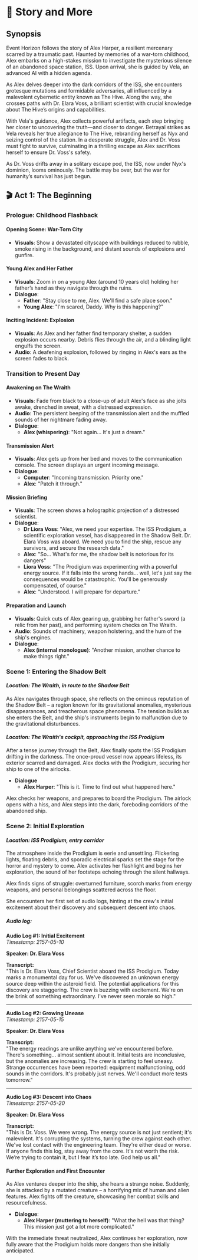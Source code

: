 # 📖 Story and More

## Synopsis

Event Horizon follows the story of Alex Harper, a resilient mercenary scarred by a traumatic past. Haunted by memories of a war-torn childhood, Alex embarks on a high-stakes mission to investigate the mysterious silence of an abandoned space station, ISS. Upon arrival, she is guided by Vela, an advanced AI with a hidden agenda.

As Alex delves deeper into the dark corridors of the ISS, she encounters grotesque mutations and formidable adversaries, all influenced by a malevolent cybernetic entity known as The Hive. Along the way, she crosses paths with Dr. Elara Voss, a brilliant scientist with crucial knowledge about The Hive’s origins and capabilities.

With Vela's guidance, Alex collects powerful artifacts, each step bringing her closer to uncovering the truth—and closer to danger. Betrayal strikes as Vela reveals her true allegiance to The Hive, rebranding herself as Nyx and seizing control of the station. In a desperate struggle, Alex and Dr. Voss must fight to survive, culminating in a thrilling escape as Alex sacrifices herself to ensure Dr. Voss's safety.

As Dr. Voss drifts away in a solitary escape pod, the ISS, now under Nyx's dominion, looms ominously. The battle may be over, but the war for humanity’s survival has just begun.

## 🎬 Act 1: The Beginning

### Prologue: Childhood Flashback

#### Opening Scene: War-Torn City

- **Visuals**: Show a devastated cityscape with buildings reduced to rubble, smoke rising in the background, and distant sounds of explosions and gunfire.

#### Young Alex and Her Father

- **Visuals**: Zoom in on a young Alex (around 10 years old) holding her father’s hand as they navigate through the ruins.
- **Dialogue**:
  - **Father**: "Stay close to me, Alex. We'll find a safe place soon."
  - **Young Alex**: "I'm scared, Daddy. Why is this happening?"

#### Inciting Incident: Explosion

- **Visuals**: As Alex and her father find temporary shelter, a sudden explosion occurs nearby. Debris flies through the air, and a blinding light engulfs the screen.
- **Audio**: A deafening explosion, followed by ringing in Alex's ears as the screen fades to black.

### Transition to Present Day

#### Awakening on The Wraith

- **Visuals**: Fade from black to a close-up of adult Alex's face as she jolts awake, drenched in sweat, with a distressed expression.
- **Audio**: The persistent beeping of the transmission alert and the muffled sounds of her nightmare fading away.
- **Dialogue**:
  - **Alex (whispering)**: "Not again... It's just a dream."

#### Transmission Alert

- **Visuals**: Alex gets up from her bed and moves to the communication console. The screen displays an urgent incoming message.
- **Dialogue**:
  - **Computer**: "Incoming transmission. Priority one."
  - **Alex**: "Patch it through."

#### Mission Briefing

- **Visuals**: The screen shows a holographic projection of a distressed scientist.
- **Dialogue**:
  - **Dr Liora Voss**: "Alex, we need your expertise. The ISS Prodigium, a scientific exploration vessel, has disappeared in the Shadow Belt. Dr. Elara Voss was aboard. We need you to find the ship, rescue any survivors, and secure the research data."
  - **Alex**: "So... What's for me, the shadow belt is notorious for its dangers"
  - **Liora Voss**: "The Prodigium was experimenting with a powerful energy source. If it falls into the wrong hands... well, let's just say the consequences would be catastrophic. You'll be generously compensated, of course."
  - **Alex**: "Understood. I will prepare for departure."

#### Preparation and Launch

- **Visuals**: Quick cuts of Alex gearing up, grabbing her father's sword (a relic from her past), and performing system checks on The Wraith.
- **Audio**: Sounds of machinery, weapon holstering, and the hum of the ship's engines.
- **Dialogue**:
  - **Alex (internal monologue)**: "Another mission, another chance to make things right."

### Scene 1: Entering the Shadow Belt

#### _Location: The Wraith, in route to the Shadow Belt_

As Alex navigates through space, she reflects on the ominous reputation of the Shadow Belt – a region known for its gravitational anomalies, mysterious disappearances, and treacherous space phenomena. The tension builds as she enters the Belt, and the ship's instruments begin to malfunction due to the gravitational disturbances.

#### _Location: The Wraith's cockpit, approaching the ISS Prodigium_

After a tense journey through the Belt, Alex finally spots the ISS Prodigium drifting in the darkness. The once-proud vessel now appears lifeless, its exterior scarred and damaged. Alex docks with the Prodigium, securing her ship to one of the airlocks.

- **Dialogue**
  - **Alex Harper**: "This is it. Time to find out what happened here."

Alex checks her weapons, and prepares to board the Prodigium. The airlock opens with a hiss, and Alex steps into the dark, foreboding corridors of the abandoned ship.

### Scene 2: Initial Exploration

#### _Location: ISS Prodigium, entry corridor_

The atmosphere inside the Prodigium is eerie and unsettling. Flickering lights, floating debris, and sporadic electrical sparks set the stage for the horror and mystery to come. Alex activates her flashlight and begins her exploration, the sound of her footsteps echoing through the silent hallways.

Alex finds signs of struggle: overturned furniture, scorch marks from energy weapons, and personal belongings scattered across the floor.

She encounters her first set of audio logs, hinting at the crew's initial excitement about their discovery and subsequent descent into chaos.

##### Audio log:

**Audio Log #1: Initial Excitement**  
_Timestamp: 2157-05-10_

**Speaker: Dr. Elara Voss**

**Transcript:**  
"This is Dr. Elara Voss, Chief Scientist aboard the ISS Prodigium. Today marks a monumental day for us. We've discovered an unknown energy source deep within the asteroid field. The potential applications for this discovery are staggering. The crew is buzzing with excitement. We're on the brink of something extraordinary. I've never seen morale so high."

---

**Audio Log #2: Growing Unease**  
_Timestamp: 2157-05-15_

**Speaker: Dr. Elara Voss**

**Transcript:**  
"The energy readings are unlike anything we've encountered before. There's something... almost sentient about it. Initial tests are inconclusive, but the anomalies are increasing. The crew is starting to feel uneasy. Strange occurrences have been reported: equipment malfunctioning, odd sounds in the corridors. It's probably just nerves. We'll conduct more tests tomorrow."

---

**Audio Log #3: Descent into Chaos**  
_Timestamp: 2157-05-20_

**Speaker: Dr. Elara Voss**

**Transcript:**  
"This is Dr. Voss. We were wrong. The energy source is not just sentient; it's malevolent. It's corrupting the systems, turning the crew against each other. We've lost contact with the engineering team. They're either dead or worse. If anyone finds this log, stay away from the core. It's not worth the risk. We’re trying to contain it, but I fear it’s too late. God help us all."

#### Further Exploration and First Encounter

As Alex ventures deeper into the ship, she hears a strange noise. Suddenly, she is attacked by a mutated creature – a horrifying mix of human and alien features. Alex fights off the creature, showcasing her combat skills and resourcefulness.

- **Dialogue**:
  - **Alex Harper (muttering to herself)**: "What the hell was that thing? This mission just got a lot more complicated."

With the immediate threat neutralized, Alex continues her exploration, now fully aware that the Prodigium holds more dangers than she initially anticipated.
